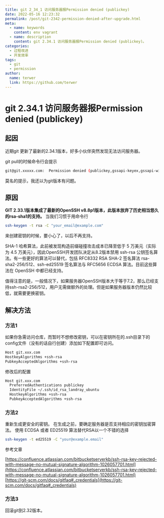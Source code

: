 ```yaml
---
title: git 2_34_1 访问服务器报Permission denied (publickey)
date: 2022-05-16 12:23:32
permalink: /post/git-2342-permission-denied-after-upgrade.html
meta:
  - name: keywords
    content: env vagrant
  - name: description
    content: git 2.34.1 访问服务器报Permission denied (publickey)。
categories:
  - 过程改进
  - 开发效率
tags:
  - git
  - permission
author: 
  name: terwer
  link: https://github.com/terwer
---
```

# git 2.34.1 访问服务器报Permission denied (publickey)

## 起因

近期git 更新了最新的2.34.1版本，好多小伙伴突然发现无法访问服务器。

git pull的时候命令行会提示

```bash
git@git.xxxxx.com:  Permission denied (publickey,gssapi-keyex,gssapi-with-mic,password).
```

莫名的提示，我还以为git版本有问题。

## 原因
**GIT 2.33.1版本集成了最新的OpenSSH v8.8p1版本，此版本放弃了历史相当悠久的rsa-sha1的支持。**
当我们习惯于用命令行

```bash
ssh-keygen -t rsa -C "your_email@example.com"
```

来创建密钥的时候，要小心了，以后不再支持。

SHA-1 哈希算法，此前被发现构造前缀碰撞攻击成本已降至低于 5 万美元（实际为 4.5 万美元），因此OpenSSH开发团队决定从8.2版本禁用 ssh-rsa 公钥签名算法。有一些更好的算法可以替代，包括 RFC8332 RSA SHA-2 签名算法 rsa-sha2-256/512、ssh-ed25519 签名算法与 RFC5656 ECDSA 算法。目前这些算法在 OpenSSH 中都已经支持。

值得注意的是，一般情况下，如果服务器OpenSSH版本大于等于7.2，那么已经支持ssh-rsa2-256/512，用户无需做额外的处理。但是如果服务器版本仍然比较低，就需要更换密钥。

## 解决方法

### 方法1

如果你急需访问仓库，而暂时不想修改密钥，可以在密钥所在的.ssh目录下的config文件（没有的话自行创建）添加如下配置即可访问。

```bash
Host git.xxx.com
HostkeyAlgorithms +ssh-rsa 
PubkeyAcceptedAlgorithms +ssh-rsa
```

修改后的配置

```bash
Host git.xxx.com
  PreferredAuthentications publickey
  IdentityFile ~/.ssh/id_rsa_landray_ubuntu
  HostkeyAlgorithms +ssh-rsa
  PubkeyAcceptedAlgorithms +ssh-rsa
```

### 方法2

重新生成更安全的密钥。
在生成之前，要确定服务器是否支持相应的密钥加密算法。
使用 ECDSA 或者 ED25519 算法替代RSA以一个不错的选择

```bash
ssh-keygen -t ed25519 -C "your@example.email"
```

参考文章

[https://confluence.atlassian.com/bitbucketserverkb/ssh-rsa-key-rejected-with-message-no-mutual-signature-algorithm-1026057701.html](https://confluence.atlassian.com/bitbucketserverkb/ssh-rsa-key-rejected-with-message-no-mutual-signature-algorithm-1026057701.html)
[https://git-scm.com/docs/gitfaq#_credentials](https://git-scm.com/docs/gitfaq#_credentials)

### 方法3

回滚git到2.32版本。
